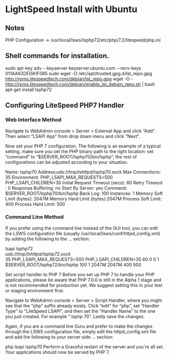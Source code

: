 # LightSpeed Install with Ubuntu
## Notes
PHP Configuration -> /usr/local/lsws/lsphp72/etc/php/7.2/litespeed/php.ini

## Shell commands for installation.
sudo apt-key adv --keyserver keyserver.ubuntu.com --recv-keys 011AA62DEDA1F085
sudo wget -O /etc/apt/trusted.gpg.d/lst_repo.gpg http://rpms.litespeedtech.com/debian/lst_repo.gpg
wget -O - http://rpms.litespeedtech.com/debian/enable_lst_debain_repo.sh | bash
apt-get install lsphp72

## Configuring LiteSpeed PHP7 Handler
### Web Interface Method
Navigate to WebAdmin console > Server > External App and click “Add”. Then select “LSAPI App” from drop down menu and click “Next”.

Now set your PHP 7 configuration. The following is an example of a typical setting, make sure you set the PHP binary path to the right location: set “command” to “$SERVER_ROOT/lsphp70/bin/lsphp”; the rest of configurations can be adjusted according to your situation.

Name: lsphp70
Address:uds://tmp/lshttpd/lsphp70.sock
Max Connections: 35
Environment: PHP_LSAPI_MAX_REQUESTS=500
             PHP_LSAPI_CHILDREN=35
Initial Request Timeout (secs): 60
Retry Timeout : 0
Response Buffering: no
Start By Server: yes
Command: $SERVER_ROOT/lsphp70/bin/lsphp
Back Log: 100
Instances: 1
Memory Soft Limit (bytes): 2047M
Memory Hard Limit (bytes):2047M
Process Soft Limit: 400
Process Hard Limit: 500

### Command Line Method 
If you prefer using the command line instead of the GUI tool, you can edit the LSWS configuration file (usually /usr/local/lsws/conf/httpd_config.xml) by adding the following to the <extProcessorList>… </extProcessorList> section:

<extProcessor>
    <type>lsapi</type>
    <name>lsphp72</name>
    <address>uds://tmp/lshttpd/lsphp72.sock</address>
    <note></note>
    <maxConns>35</maxConns>
    <env>PHP_LSAPI_MAX_REQUESTS=500</env>
    <env>PHP_LSAPI_CHILDREN=35</env>
    <initTimeout>60</initTimeout>
    <retryTimeout>0</retryTimeout>
    <persistConn></persistConn>
    <pcKeepAliveTimeout></pcKeepAliveTimeout>
    <respBuffer>0</respBuffer>
    <autoStart>1</autoStart>
    <path>$SERVER_ROOT/lsphp72/bin/lsphp</path>
    <backlog>100</backlog>
    <instances>1</instances>
    <extUser></extUser>
    <extGroup></extGroup>
    <runOnStartUp></runOnStartUp>
    <extMaxIdleTime></extMaxIdleTime>
    <priority></priority>
    <memSoftLimit>2047M</memSoftLimit>
    <memHardLimit>2047M</memHardLimit>
    <procSoftLimit>400</procSoftLimit>
    <procHardLimit>500</procHardLimit>
  </extProcessor>

Set script handler to PHP 7
Before you set up PHP 7 to handle your PHP applications, please be aware that PHP 7.0.0 is still in the Alpha 1 stage and is not recommended for production yet. We suggest setting this in your test or staging environment first.

Navigate to WebAdmin console > Server > Script Handler, where you might see that the “php” suffix already exists. Click “edit” for “php”, set “Handler Type” to “LiteSpeed LSAPI”, and then set the “Handler Name” to the one you just created. For example “ lsphp 70”. Lastly save the changes.

Again, if you are a command line Guru and prefer to make the changes through the LSWS configuration file, simply edit the httpd_config.xml file and add the following to your server side <scriptHandlerList>… </scriptHandlerList> section:

  <scriptHandler>
    <suffix>php</suffix>
    <type>lsapi</type>
    <handler>lsphp70</handler>
    <note></note>
  </scriptHandler>
Perform a Graceful restart of the server and you're all set. Your applications should now be served by PHP 7.